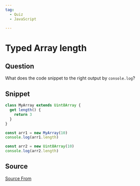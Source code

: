 ```yaml
---
tag:
  - Quiz
  - JavaScript

---
```

  
# Typed Array length

## Question
What does the code snippet to the right output by `console.log`?

## Snippet
```js
class MyArray extends Uint8Array {
  get length() {
    return 3
  }
}

const arr1 = new MyArray(10)
console.log(arr1.length)

const arr2 = new Uint8Array(10)
console.log(arr2.length)
```
    


##  Source
[Source From](https://bigfrontend.dev/quiz/Typed-Array-length)

  